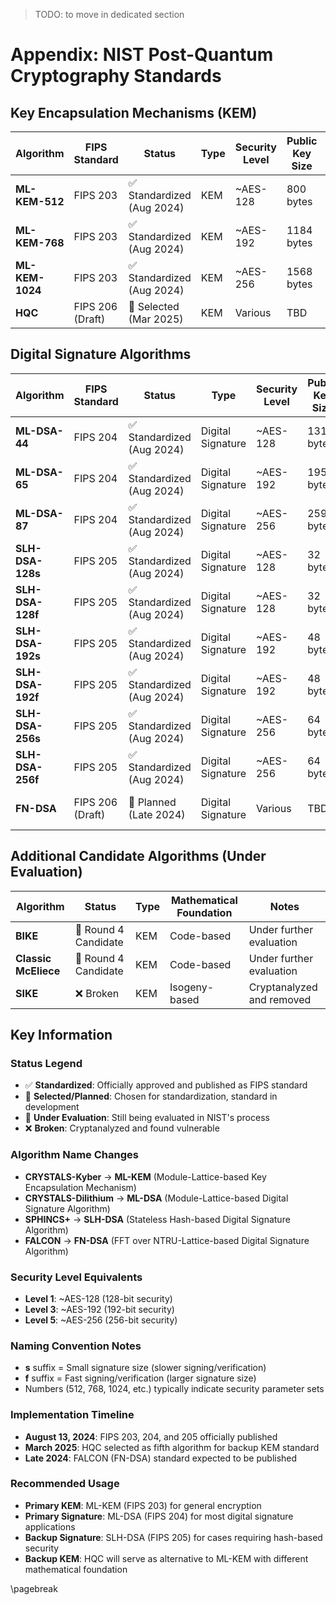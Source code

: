 > TODO: to move in dedicated section

# Appendix: NIST Post-Quantum Cryptography Standards

## Key Encapsulation Mechanisms (KEM)

| Algorithm | FIPS Standard | Status | Type | Security Level | Public Key Size | Private Key Size | Ciphertext Size | Shared Secret | Mathematical Foundation |
|-----------|---------------|--------|------|----------------|-----------------|------------------|-----------------|---------------|------------------------|
| **ML-KEM-512** | FIPS 203 | ✅ Standardized (Aug 2024) | KEM | ~AES-128 | 800 bytes | 1632 bytes | 768 bytes | 256 bits | Module-Lattice (LWE) |
| **ML-KEM-768** | FIPS 203 | ✅ Standardized (Aug 2024) | KEM | ~AES-192 | 1184 bytes | 2400 bytes | 1088 bytes | 256 bits | Module-Lattice (LWE) |
| **ML-KEM-1024** | FIPS 203 | ✅ Standardized (Aug 2024) | KEM | ~AES-256 | 1568 bytes | 3168 bytes | 1568 bytes | 256 bits | Module-Lattice (LWE) |
| **HQC** | FIPS 206 (Draft) | 🔄 Selected (Mar 2025) | KEM | Various | TBD | TBD | TBD | TBD | Code-based |

## Digital Signature Algorithms

| Algorithm | FIPS Standard | Status | Type | Security Level | Public Key Size | Private Key Size | Signature Size | Mathematical Foundation |
|-----------|---------------|--------|------|----------------|-----------------|------------------|----------------|------------------------|
| **ML-DSA-44** | FIPS 204 | ✅ Standardized (Aug 2024) | Digital Signature | ~AES-128 | 1312 bytes | 2560 bytes | 2420 bytes | Module-Lattice |
| **ML-DSA-65** | FIPS 204 | ✅ Standardized (Aug 2024) | Digital Signature | ~AES-192 | 1952 bytes | 4032 bytes | 3309 bytes | Module-Lattice |
| **ML-DSA-87** | FIPS 204 | ✅ Standardized (Aug 2024) | Digital Signature | ~AES-256 | 2592 bytes | 4896 bytes | 4627 bytes | Module-Lattice |
| **SLH-DSA-128s** | FIPS 205 | ✅ Standardized (Aug 2024) | Digital Signature | ~AES-128 | 32 bytes | 64 bytes | 7856 bytes | Hash-based (SPHINCS+) |
| **SLH-DSA-128f** | FIPS 205 | ✅ Standardized (Aug 2024) | Digital Signature | ~AES-128 | 32 bytes | 64 bytes | 17088 bytes | Hash-based (SPHINCS+) |
| **SLH-DSA-192s** | FIPS 205 | ✅ Standardized (Aug 2024) | Digital Signature | ~AES-192 | 48 bytes | 96 bytes | 16224 bytes | Hash-based (SPHINCS+) |
| **SLH-DSA-192f** | FIPS 205 | ✅ Standardized (Aug 2024) | Digital Signature | ~AES-192 | 48 bytes | 96 bytes | 35664 bytes | Hash-based (SPHINCS+) |
| **SLH-DSA-256s** | FIPS 205 | ✅ Standardized (Aug 2024) | Digital Signature | ~AES-256 | 64 bytes | 128 bytes | 29792 bytes | Hash-based (SPHINCS+) |
| **SLH-DSA-256f** | FIPS 205 | ✅ Standardized (Aug 2024) | Digital Signature | ~AES-256 | 64 bytes | 128 bytes | 49856 bytes | Hash-based (SPHINCS+) |
| **FN-DSA** | FIPS 206 (Draft) | 🔄 Planned (Late 2024) | Digital Signature | Various | TBD | TBD | TBD | FFT over NTRU-Lattice (FALCON) |

## Additional Candidate Algorithms (Under Evaluation)

| Algorithm | Status | Type | Mathematical Foundation | Notes |
|-----------|--------|------|------------------------|-------|
| **BIKE** | 🔄 Round 4 Candidate | KEM | Code-based | Under further evaluation |
| **Classic McEliece** | 🔄 Round 4 Candidate | KEM | Code-based | Under further evaluation |
| **SIKE** | ❌ Broken | KEM | Isogeny-based | Cryptanalyzed and removed |

## Key Information

### Status Legend
- ✅ **Standardized**: Officially approved and published as FIPS standard
- 🔄 **Selected/Planned**: Chosen for standardization, standard in development
- 🔄 **Under Evaluation**: Still being evaluated in NIST's process
- ❌ **Broken**: Cryptanalyzed and found vulnerable

### Algorithm Name Changes
- **CRYSTALS-Kyber** → **ML-KEM** (Module-Lattice-based Key Encapsulation Mechanism)
- **CRYSTALS-Dilithium** → **ML-DSA** (Module-Lattice-based Digital Signature Algorithm)
- **SPHINCS+** → **SLH-DSA** (Stateless Hash-based Digital Signature Algorithm)
- **FALCON** → **FN-DSA** (FFT over NTRU-Lattice-based Digital Signature Algorithm)

### Security Level Equivalents
- **Level 1**: ~AES-128 (128-bit security)
- **Level 3**: ~AES-192 (192-bit security)
- **Level 5**: ~AES-256 (256-bit security)

### Naming Convention Notes
- **s** suffix = Small signature size (slower signing/verification)
- **f** suffix = Fast signing/verification (larger signature size)
- Numbers (512, 768, 1024, etc.) typically indicate security parameter sets

### Implementation Timeline
- **August 13, 2024**: FIPS 203, 204, and 205 officially published
- **March 2025**: HQC selected as fifth algorithm for backup KEM standard
- **Late 2024**: FALCON (FN-DSA) standard expected to be published

### Recommended Usage
- **Primary KEM**: ML-KEM (FIPS 203) for general encryption
- **Primary Signature**: ML-DSA (FIPS 204) for most digital signature applications
- **Backup Signature**: SLH-DSA (FIPS 205) for cases requiring hash-based security
- **Backup KEM**: HQC will serve as alternative to ML-KEM with different mathematical foundation

\pagebreak